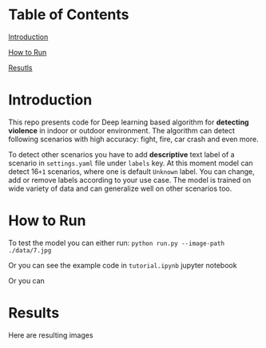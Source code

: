 # Table of Contents  
[Introduction](#introduction)

[How to Run](#howtorun)  

[Resutls](#results)
<a name="introduction"/>
# Introduction
This repo presents code for Deep learning based algorithm for
**detecting violence** in indoor or outdoor environment.
The algorithm can detect following scenarios with high 
accuracy: fight, fire, car crash and even more.

To detect other scenarios you have to add **descriptive** text label of a 
scenario in `settings.yaml` file under `labels` key. At this moment model 
can detect 16`+1` scenarios, where one is default `Unknown` label. You can 
change, add or remove labels according to your use case. The model is trained on
wide variety of data and can generalize well on other scenarios too.
<a name="howtorun"/>    
# How to Run
To test the model you can either run:
`python run.py --image-path ./data/7.jpg`

Or you can see the example code in `tutorial.ipynb` jupyter notebook

Or you can 
<a name="results"/>
# Results
Here are resulting images